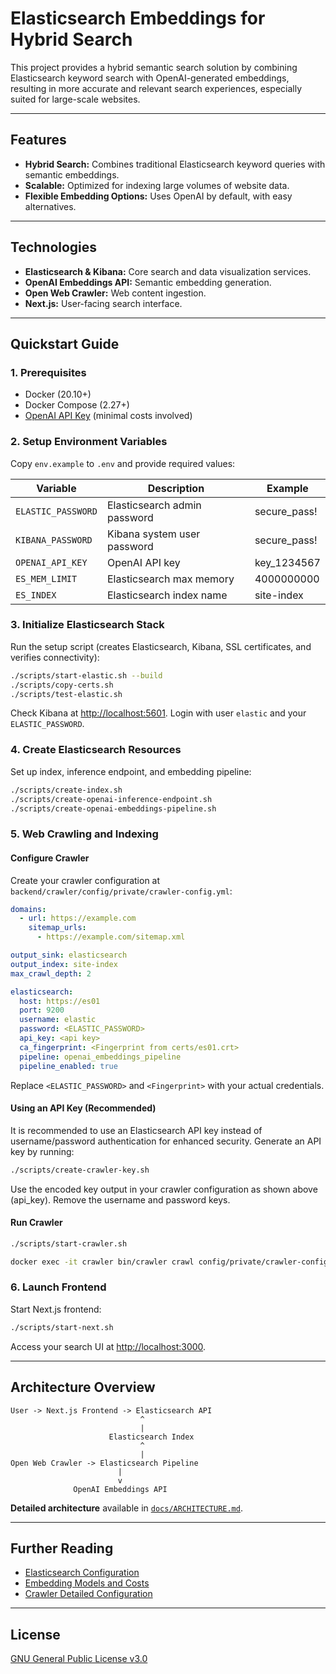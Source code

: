 # Elasticsearch Embeddings for Hybrid Search

This project provides a hybrid semantic search solution by combining Elasticsearch keyword search with OpenAI-generated embeddings, resulting in more accurate and relevant search experiences, especially suited for large-scale websites.

---

## Features

- **Hybrid Search:** Combines traditional Elasticsearch keyword queries with semantic embeddings.
- **Scalable:** Optimized for indexing large volumes of website data.
- **Flexible Embedding Options:** Uses OpenAI by default, with easy alternatives.

---

## Technologies

- **Elasticsearch & Kibana:** Core search and data visualization services.
- **OpenAI Embeddings API:** Semantic embedding generation.
- **Open Web Crawler:** Web content ingestion.
- **Next.js:** User-facing search interface.

---

## Quickstart Guide

### 1. Prerequisites
- Docker (20.10+)
- Docker Compose (2.27+)
- [OpenAI API Key](https://platform.openai.com/api-keys) (minimal costs involved)

### 2. Setup Environment Variables
Copy `env.example` to `.env` and provide required values:

| Variable               | Description                            | Example      |
|------------------------|----------------------------------------|--------------|
| `ELASTIC_PASSWORD`     | Elasticsearch admin password           | secure_pass! |
| `KIBANA_PASSWORD`      | Kibana system user password            | secure_pass! |
| `OPENAI_API_KEY`       | OpenAI API key                         | key_1234567  |
| `ES_MEM_LIMIT`         | Elasticsearch max memory               | 4000000000   |
| `ES_INDEX`             | Elasticsearch index name               | site-index   |

### 3. Initialize Elasticsearch Stack

Run the setup script (creates Elasticsearch, Kibana, SSL certificates, and verifies connectivity):

```bash
./scripts/start-elastic.sh --build
./scripts/copy-certs.sh
./scripts/test-elastic.sh
```

Check Kibana at [http://localhost:5601](http://localhost:5601). Login with user `elastic` and your `ELASTIC_PASSWORD`.

### 4. Create Elasticsearch Resources
Set up index, inference endpoint, and embedding pipeline:

```bash
./scripts/create-index.sh
./scripts/create-openai-inference-endpoint.sh
./scripts/create-openai-embeddings-pipeline.sh
```

### 5. Web Crawling and Indexing

#### Configure Crawler

Create your crawler configuration at `backend/crawler/config/private/crawler-config.yml`:

```yaml
domains:
  - url: https://example.com
    sitemap_urls:
      - https://example.com/sitemap.xml

output_sink: elasticsearch
output_index: site-index
max_crawl_depth: 2

elasticsearch:
  host: https://es01
  port: 9200
  username: elastic
  password: <ELASTIC_PASSWORD>
  api_key: <api key>
  ca_fingerprint: <Fingerprint from certs/es01.crt>
  pipeline: openai_embeddings_pipeline
  pipeline_enabled: true
```

Replace `<ELASTIC_PASSWORD>` and `<Fingerprint>` with your actual credentials.

#### Using an API Key (Recommended)

It is recommended to use an Elasticsearch API key instead of username/password authentication for enhanced security. Generate an API key by running:

```bash
./scripts/create-crawler-key.sh
```

Use the encoded key output in your crawler configuration as shown above (api_key). Remove the username and password keys.

#### Run Crawler

```bash
./scripts/start-crawler.sh

docker exec -it crawler bin/crawler crawl config/private/crawler-config.yml
```

### 6. Launch Frontend

Start Next.js frontend:

```bash
./scripts/start-next.sh
```

Access your search UI at [http://localhost:3000](http://localhost:3000).

---

## Architecture Overview

```
User -> Next.js Frontend -> Elasticsearch API
                             ^
                             |
                      Elasticsearch Index
                             ^
                             |
Open Web Crawler -> Elasticsearch Pipeline
                        |
                        v
              OpenAI Embeddings API
```

**Detailed architecture** available in [`docs/ARCHITECTURE.md`](./docs/ARCHITECTURE.md).

---

## Further Reading

- [Elasticsearch Configuration](./docs/ELASTICSEARCH.md)
- [Embedding Models and Costs](./docs/EMBEDDINGS.md)
- [Crawler Detailed Configuration](./docs/CRAWLER.md)

---

## License

[GNU General Public License v3.0](LICENSE)

